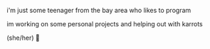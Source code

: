 i'm just some teenager from the bay area who likes to program

im working on some personal projects and helping out with karrots

(she/her) 🌺
